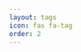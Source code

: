 ```yaml
---
layout: tags
icon: fas fa-tag
order: 2
---
```


<!-- Send data to GoatCounter -->
<script data-goatcounter="https://notapenguin.goatcounter.com/count"
async src="//gc.zgo.at/count.js"></script>